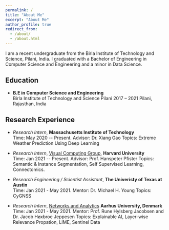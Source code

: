 ```yaml
---
permalink: /
title: "About Me"
excerpt: "About Me"
author_profile: true
redirect_from: 
  - /about/
  - /about.html
---
```


I am a recent undergraduate from the Birla Institute of Technology and Science, Pilani, India. I graduated with a Bachelor of Engineering in Computer Science and Engineering and a minor in Data Science.


## Education
* **B.E in Computer Science and Engineering**  
Birla Institute of Technology and Science Pilani 2017 – 2021
Pilani, Rajasthan, India


## Research Experience
* *Research Intern*, **Massachusetts Institute of Technology**  
Time: May 2020 -- Present. Advisor: Dr. Xiang Gao 
Topics: Extreme Weather Prediction Using Deep Learning

* *Research Intern*, [Visual Computing Group](https://vcg.seas.harvard.edu), **Harvard University**  
Time: Jan 2021 -- Present. 
Advisor: Prof. Hanspeter Pfister
Topics: Semantic & Instance Segmentation, Self Supervised Learning, Connectomics.

* *Research Engineering / Scientist Assistant*, **The Univeristy of Texas at Austin**  
Time: Jan 2021 - May 2021. Mentor: Dr. Michael H. Young
Topics: CyGNSS

* *Research Intern*, [Networks and Analytics](https://ece.au.dk/en/research/key-areas-in-research-and-development/communication-control-and-automation/networks-and-analytics/people/) **Aarhus University, Denmark**  
Time: Jan 2021 - May 2021. 
Mentor: Prof. Rune Hylsberg Jacobsen and Dr. Jacob Høxbroe Jeppesen
Topics: Explainable AI, Layer-wise Relevance Propation, LIME, Sentinel Data
